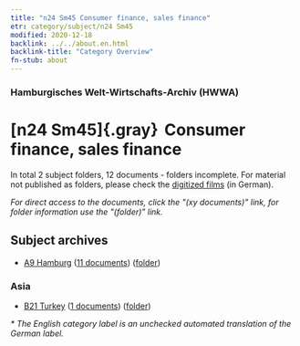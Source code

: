 ```yaml
---
title: "n24 Sm45 Consumer finance, sales finance"
etr: category/subject/n24 Sm45
modified: 2020-12-18
backlink: ../../about.en.html
backlink-title: "Category Overview"
fn-stub: about
---
```


### Hamburgisches Welt-Wirtschafts-Archiv (HWWA)
# [n24 Sm45]{.gray}&#8201; Consumer finance, sales finance&#160; 





In total 2 subject folders, 12 documents - folders incomplete.
For material not published as folders, please check the [digitized films](/film/h1_sh) (in German).

_For direct access to the documents, click the "(xy documents)" link, for folder information use the "(folder)" link._

## Subject archives


- [A9 Hamburg](../../../geo/about.en.html#A9) (<a href="https://dfg-viewer.de/show/?tx_dlf[id]=https://pm20.zbw.eu/mets/sh/1409xx/140905/1454xx/145417/public.mets.en.xml" target="_blank">11 documents</a>) ([folder](http://purl.org/pressemappe20/folder/sh/140905,145417))

### Asia

- [B21 Turkey](../../../geo/about.en.html#B21) (<a href="https://dfg-viewer.de/show/?tx_dlf[id]=https://pm20.zbw.eu/mets/sh/1411xx/141111/1454xx/145417/public.mets.en.xml" target="_blank">1 documents</a>) ([folder](http://purl.org/pressemappe20/folder/sh/141111,145417))


_* The English category label is an unchecked automated translation of the German label._

